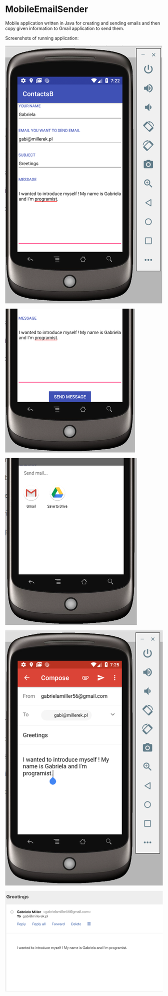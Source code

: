 # MobileEmailSender
Mobile application written in Java for creating and sending emails and then copy given information to Gmail application to send them.

Screenshots of running application:

![](./screenshots/screenshotSendEmailMain.PNG)

![](./screenshots/screenshotSendEmailButton.PNG)

![](./screenshots/screenshotSendEmailPopUp.PNG)

![](./screenshots/screenshotSendEmailGmail.PNG)

![](./screenshots/screenshotSendEmailEnd.PNG)
